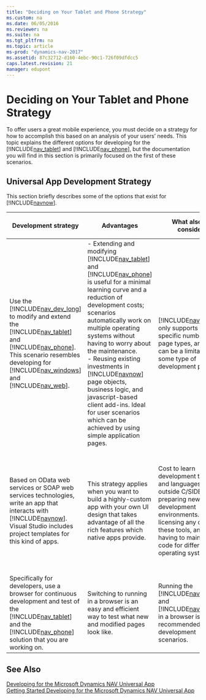 ```yaml
---
title: "Deciding on Your Tablet and Phone Strategy"
ms.custom: na
ms.date: 06/05/2016
ms.reviewer: na
ms.suite: na
ms.tgt_pltfrm: na
ms.topic: article
ms-prod: "dynamics-nav-2017"
ms.assetid: 87c32712-d160-4ebc-90c1-726f09dfdcc5
caps.latest.revision: 21
manager: edupont
---
```

# Deciding on Your Tablet and Phone Strategy
To offer users a great mobile experience, you must decide on a strategy for how to accomplish this based on an analysis of your users’ needs. This topic explains the different options for developing for the [!INCLUDE[nav_tablet](includes/nav_tablet_md.md)] and [!INCLUDE[nav_phone](includes/nav_phone_md.md)], but the documentation you will find in this section is primarily focused on the first of these scenarios.  
  
## Universal App Development Strategy  
 This section briefly describes some of the options that exist for [!INCLUDE[navnow](includes/navnow_md.md)].  
  
|Development strategy|Advantages|What also to consider|Examples|For more information, see|  
|--------------------------|----------------|---------------------------|--------------|-------------------------------|  
|Use the [!INCLUDE[nav_dev_long](includes/nav_dev_long_md.md)] to modify and extend the [!INCLUDE[nav_tablet](includes/nav_tablet_md.md)] and [!INCLUDE[nav_phone](includes/nav_phone_md.md)]. This scenario resembles developing for [!INCLUDE[nav_windows](includes/nav_windows_md.md)] and [!INCLUDE[nav_web](includes/nav_web_md.md)].|-   Extending and modifying [!INCLUDE[nav_tablet](includes/nav_tablet_md.md)] and [!INCLUDE[nav_phone](includes/nav_phone_md.md)] is useful for a minimal learning curve and a reduction of development costs; scenarios automatically work on multiple operating systems without having to worry about the maintenance.<br />-   Reusing existing investments in [!INCLUDE[navnow](includes/navnow_md.md)] page objects, business logic, and javascript-based client add-ins. Ideal for user scenarios which can be achieved by using simple application pages.|[!INCLUDE[navnow](includes/navnow_md.md)] only supports a specific number of page types, and this can be a limitation in some type of development projects.|-   For salespeople tracking customers, looking up item details, and capturing orders.<br />-   For technicians on the road using and re-ordering spare parts.<br />-   For simple approval scenarios.|[Introducing the Microsoft Dynamics NAV Universal App](Introducing-the-Microsoft-Dynamics-NAV-Universal-App.md)<br /><br /> [Getting Started Developing for the Microsoft Dynamics NAV Universal App](Getting-Started-Developing-for-the-Microsoft-Dynamics-NAV-Universal-App.md)|  
|Based on OData web services or SOAP web services technologies, write an app that interacts with [!INCLUDE[navnow](includes/navnow_md.md)]. Visual Studio includes project templates for this kind of apps.|This strategy applies when you want to build a highly-custom app with your own UI design that takes advantage of all the rich features which native apps provide.|Cost to learn development tools and languages outside C/SIDE, preparing new development environments. Cost of licensing any one of these tools, and having to maintain code for different operating systems.|A simple touch interface for users to scan their access card for time registration.|[Using OData Web Services to Modify Data](Using-OData-Web-Services-to-Modify-Data.md)<br /><br /> [OData Web Services](OData-Web-Services.md)<br /><br /> [SOAP Web Services](SOAP-Web-Services.md)<br /><br /> [Web Services](Web-Services.md)<br /><br /> [Web Service Walkthroughs](Web-Service-Walkthroughs.md)|  
|Specifically for developers, use a browser for continuous development and test of the [!INCLUDE[nav_tablet](includes/nav_tablet_md.md)] and the [!INCLUDE[nav_phone](includes/nav_phone_md.md)] solution that you are working on.|Switching to running in a browser is an easy and efficient way to test what new and modified pages look like.|Running the [!INCLUDE[nav_tablet](includes/nav_tablet_md.md)] and [!INCLUDE[nav_phone](includes/nav_phone_md.md)] in a browser is only recommended for development scenarios.|Testing a Role Center throughout the development process from a browser.|[How to: Open the Microsoft Dynamics NAV Tablet or Phone Client from a Browser](How-to--Open%20the%20Microsoft%20Dynamics%20NAV%20Tablet%20or%20Phone%20Client%20from%20a%20Browser.md)|  
  
## See Also  
 [Developing for the Microsoft Dynamics NAV Universal App](Developing-for-the-Microsoft-Dynamics-NAV-Universal-App.md)   
 [Getting Started Developing for the Microsoft Dynamics NAV Universal App](Getting-Started-Developing-for-the-Microsoft-Dynamics-NAV-Universal-App.md)